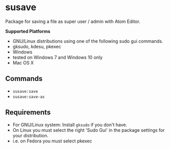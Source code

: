 # susave

Package for saving a file as super user / admin with Atom Editor.

**Supported Platforms**
* GNU/Linux distributions using one of the following sudo gui commands.
 * gksudo, kdesu, pkexec
* Windows
 * tested on Windows 7 and Windows 10 only
* Mac OS X

## Commands

* `susave:save`
* `susave:save-as`

## Requirements

* For GNU/Linux system: Install `gksudo` if you don't have.
* On Linux you must select the right 'Sudo Gui' in the package settings for your distribution.
 * i.e. on Fedora you must select pkexec
